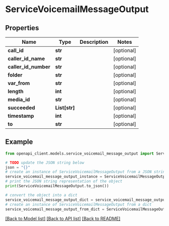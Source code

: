# ServiceVoicemailMessageOutput


## Properties

Name | Type | Description | Notes
------------ | ------------- | ------------- | -------------
**call_id** | **str** |  | [optional] 
**caller_id_name** | **str** |  | [optional] 
**caller_id_number** | **str** |  | [optional] 
**folder** | **str** |  | [optional] 
**var_from** | **str** |  | [optional] 
**length** | **int** |  | [optional] 
**media_id** | **str** |  | [optional] 
**succeeded** | **List[str]** |  | [optional] 
**timestamp** | **int** |  | [optional] 
**to** | **str** |  | [optional] 

## Example

```python
from openapi_client.models.service_voicemail_message_output import ServiceVoicemailMessageOutput

# TODO update the JSON string below
json = "{}"
# create an instance of ServiceVoicemailMessageOutput from a JSON string
service_voicemail_message_output_instance = ServiceVoicemailMessageOutput.from_json(json)
# print the JSON string representation of the object
print(ServiceVoicemailMessageOutput.to_json())

# convert the object into a dict
service_voicemail_message_output_dict = service_voicemail_message_output_instance.to_dict()
# create an instance of ServiceVoicemailMessageOutput from a dict
service_voicemail_message_output_from_dict = ServiceVoicemailMessageOutput.from_dict(service_voicemail_message_output_dict)
```
[[Back to Model list]](../README.md#documentation-for-models) [[Back to API list]](../README.md#documentation-for-api-endpoints) [[Back to README]](../README.md)


